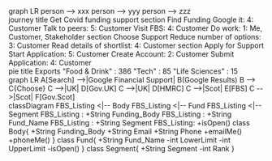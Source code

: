<div class="mermaid">
graph LR
person --> xxx
person --> yyy
person --> zzz
</div>


<div class="mermaid">
journey
    title Get Covid funding support
    section Find Funding
      Google it: 4: Customer
      Talk to peers: 5: Customer
      Visit FBS: 4: Customer
      Do work: 1: Me, Customer, Stakeholder
    section Choose Support
      Reduce number of options: 3: Customer
      Read details of shortlist: 4: Customer
    section Apply for Support
      Start Application: 5: Customer
      Create Account: 2: Customer
      Submit Application: 4: Customer
</div>

<div class="mermaid">
pie title Exports
    "Food & Drink" : 386
    "Tech" : 85
    "Life Sciences" : 15
</div>

<div class="mermaid">
graph LR
    A[Search] -->|Google Financial Support| B(Google Results)
    B --> C{Choose}
    C -->|UK| D[Gov.UK]
    C -->|UK| D[HMRC]
    C -->|Scot| E[FBS]
    C -->|Scot| F[Gov.Scot]
            
</div>

<div class="mermaid">
classDiagram
    FBS_Listing <|-- Body
    FBS_Listing <|-- Fund
    FBS_Listing <|-- Segment
    FBS_Listing : +String Funding_Body
    FBS_Listing : +String Fund_Name
    FBS_Listing : +String Segment
    FBS_Listing: +isOpen()
    class Body{
      +String Funding_Body
      +String Email
      +String Phone
      +emailMe()
      +phoneMe()
    }
    class Fund{
      +String Fund_Name
      -int LowerLimit
      -int UpperLimit
      -isOpen()
    }
    class Segment{
      +String Segment
      -int Rank
    }
</div>



